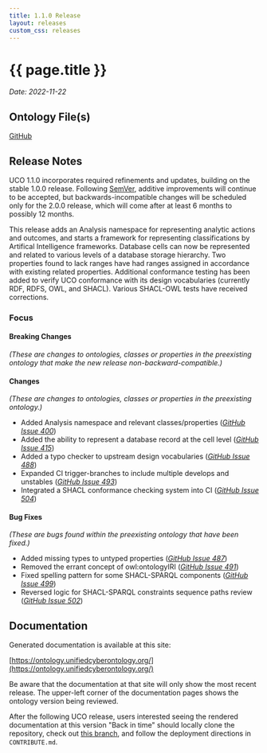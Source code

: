 ```yaml
---
title: 1.1.0 Release
layout: releases
custom_css: releases
---
```


# {{ page.title }}

*Date: 2022-11-22*


## Ontology File(s)

[GitHub](https://github.com/ucoProject/UCO/releases/tag/1.1.0)


## Release Notes

UCO 1.1.0 incorporates required refinements and updates, building on the stable 1.0.0 release.  Following [SemVer](https://semver.org/spec/v2.0.0.html), additive improvements will continue to be accepted, but backwards-incompatible changes will be scheduled only for the 2.0.0 release, which will come after at least 6 months to possibly 12 months.

This release adds an Analysis namespace for representing analytic actions and outcomes, and starts a framework for representing classifications by Artifical Intelligence frameworks.  Database cells can now be represented and related to various levels of a database storage hierarchy.  Two properties found to lack ranges have had ranges assigned in accordance with existing related properties.  Additional conformance testing has been added to verify UCO conformance with its design vocabularies (currently RDF, RDFS, OWL, and SHACL).  Various SHACL-OWL tests have received corrections.


### Focus


#### Breaking Changes

*(These are changes to ontologies, classes or properties in the preexisting ontology that make the new release non-backward-compatible.)*


#### Changes

*(These are changes to ontologies, classes or properties in the preexisting ontology.)*

* Added Analysis namespace and relevant classes/properties ([*GitHub Issue 400*](https://github.com/ucoProject/UCO/issues/400))
* Added the ability to represent a database record at the cell level ([*GitHub Issue 415*](https://github.com/ucoProject/UCO/issues/415))
* Added a typo checker to upstream design vocabularies ([*GitHub Issue 488*](https://github.com/ucoProject/UCO/issues/488))
* Expanded CI trigger-branches to include multiple develops and unstables ([*GitHub Issue 493*](https://github.com/ucoProject/UCO/issues/493))
* Integrated a SHACL conformance checking system into CI ([*GitHub Issue 504*](https://github.com/ucoProject/UCO/issues/504))

#### Bug Fixes

*(These are bugs found within the preexisting ontology that have been fixed.)*

* Added missing types to untyped properties ([*GitHub Issue 487*](https://github.com/ucoProject/UCO/issues/487))
* Removed the errant concept of owl:ontologyIRI ([*GitHub Issue 491*](https://github.com/ucoProject/UCO/issues/491))
* Fixed spelling pattern for some SHACL-SPARQL components ([*GitHub Issue 499*](https://github.com/ucoProject/UCO/issues/499))
* Reversed logic for SHACL-SPARQL constraints sequence paths review ([*GitHub Issue 502*](https://github.com/ucoProject/UCO/issues/502))


## Documentation

Generated documentation is available at this site:

[https://ontology.unifiedcyberontology.org/](https://ontology.unifiedcyberontology.org/)

Be aware that the documentation at that site will only show the most recent release.  The upper-left corner of the documentation pages shows the ontology version being reviewed.

After the following UCO release, users interested seeing the rendered documentation at this version "Back in time" should locally clone the repository, check out [this branch](https://github.com/ucoProject/ontology.unifiedcyberontology.org/tree/archive/release-1.1.0), and follow the deployment directions in `CONTRIBUTE.md`.
